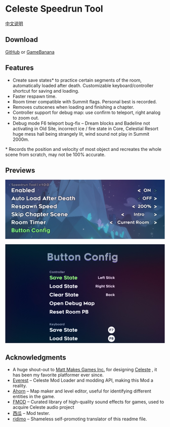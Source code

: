 # Celeste Speedrun Tool

[中文说明](./README_CN.md)

## Download
[GitHub](https://github.com/DemoJameson/CelesteSpeedrunTool/releases) or [GameBanana](https://gamebanana.com/tools/6597)

## Features

- Create save states* to practice certain segments of the room, automatically loaded after death. Customizable keyboard/controller shortcut for saving and loading. 
- Faster respawn time.
- Room timer compatible with Summit flags. Personal best is recorded.
- Removes cutscenes when loading and finishing a chapter.
- Controller support for debug map: use confirm to teleport, right analog to zoom out.
- Debug mode F6 teleport bug-fix – Dream blocks and Badeline not activating in Old Site, incorrect ice / fire state in Core, Celestial Resort huge mess hall being strangely lit, wind sound not play in Summit 2000m.

\* Records the position and velocity of most object and recreates the whole scene from scratch, may not be 100% accurate. 

## Previews

![preview1](./Preview/preview1.jpg)

![preview2](./Preview/preview2.jpg)

## Acknowledgments

- A huge shout-out to [Matt Makes Games Inc.](http://www.mattmakesgames.com/) for designing [Celeste](http://www.celestegame.com/) , it has been my favorite platformer ever since.
- [Everest](https://everestapi.github.io/) – Celeste Mod Loader and modding API, making this Mod a reality.
- [Ahorn](https://github.com/CelestialCartographers/Ahorn) – Map maker and level editor, useful for identifying different entities in the game.
- [FMOD](https://www.fmod.com/) – Curated library of high-quality sound effects for games, used to acquire Celeste audio project
- [西瓜](https://space.bilibili.com/18705633) – Mod tester.
- [rjdimo](https://steamcommunity.com/id/rjdimo/) – Shameless self-promoting translator of this readme file.